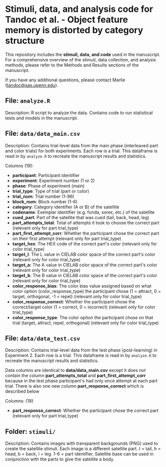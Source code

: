 # Stimuli, data, and analysis code for Tandoc et al. - Object feature memory is distorted by category structure

This repository includes the **stimuli, data, and code** used in the manuscript. For a comprehensive overview of the stimuli, data collection, and analysis methods, please refer to the Methods and Results sections of the manuscript.

If you have any additional questions, please contact Marlie (tandoc@sas.upenn.edu).

## File: ```analyze.R```
Description: R script to analyze the data. Contains code to run statistical tests and models in the manuscript.

## File: ```data/data_main.csv```
Description: Contains trial-level data from the main phase (interleaved part and color trials) for both experiments. Each row is a trial. This dataframe is read in by ```analyze.R``` to recreate the manuscript results and statistics.

Columns (19):
- **participant**: Participant identifier
- **experiment**: Experiment number (1 or 2)
- **phase**: Phase of experiment (main)
- **trial_type**: Type of trial (part or color)
- **trial_num**: Trial number (1-96)
- **block_num**: Block number (1-6)
- **category**: Category identifier (A or B) of the satellite 
- **codename**: Exemplar identifier (e.g. funda, sorex, etc.) of the satellite
- **cued_part**: Part of the satellite that was cued (tail, back, head, leg)
- **part_attempts_total**: Total of attempts it took to choose the correct part (relevant only for part trial_type)
- **part_first_attempt_corr**: Whether the participant chose the correct part on their first attempt (relevant only for part trial_type)
- **target_hex**: The HEX code of the correct part's color (relevant only for color trial_type)
- **target_l**: The L value in CIELAB color space of the correct part's color (relevant only for color trial_type)
- **target_a:** The A value in CIELAB color space of the correct part's color (relevant only for color trial_type)
- **target_b**: The B value in CIELAB color space of the correct part's color (relevant only for color trial_type)
- **color_response_bias**: The color bias value assigned based on what color option (color_response_type) the participant chose (1 = attract, 0 = target, orthogonal, -1 = repel) (relevant only for color trial_type)
- **color_response_correct**: Whether the participant chose the correct/target color (1 = correct, 0 = incorrect) (relevant only for color trial_type)
- **color_response_type**: The color option the participant chose on that trial (target, attract, repel, orthogonal) (relevant only for color trial_type)

## File: ```data/data_test.csv```
Description: Contains trial-level data from the test phase (post-learning) in Experiment 2. Each row is a trial. This dataframe is read in by ```analyze.R``` to recreate the manuscript results and statistics.

Data columns are identical to **data/data_main.csv** except it does not contain the column **part_attempts_total** and **part_first_attempt_corr** because in the test phase participant's had only once attempt at each part trial. There is also one new column **part_response_correct** which is described below

Columns: (18) 
- **part_response_correct**: Whether the participant chose the correct part (relevant only for part trial_type)


## Folder: ```stimuli/```
Description: Contains images with transparent backgrounds (PNG) used to create the satellite stimuli. Each image is a different satellite part. t = tail, h = head, b = back, l = leg. 1-6 = part identifier. Satellite base can be used in conjunction with the parts to give the satellite a body.


